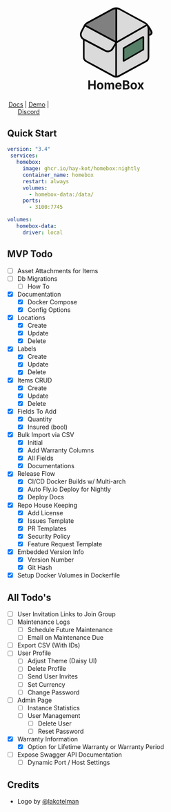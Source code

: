 <div align="center">
   <svg width="200" align="center" viewBox="0 0 10817 9730" xmlns="http://www.w3.org/2000/svg" xml:space="preserve" style="fill-rule:evenodd;clip-rule:evenodd;stroke-linecap:round;stroke-linejoin:round;stroke-miterlimit:5.42683">
      <path d="M9310.16 2560.9c245.302 249.894 419.711 539.916 565.373 845.231 47.039 98.872 36.229 215.514-28.2 304.05-64.391 88.536-172.099 134.676-280.631 120.28 0 .053-.039.053-.039.053" style="fill:gray;stroke:#000;stroke-width:206.41px"/>
      <path d="M5401.56 487.044c-127.958 6.227-254.855 40.77-370.992 103.628-765.271 414.225-2397.45 1297.68-3193.03 1728.32-137.966 74.669-250.327 183.605-328.791 313.046l3963.09 2122.43s-249.048 416.428-470.593 786.926c-189.24 316.445-592.833 429.831-919.198 258.219l-2699.36-1419.32v2215.59c0 226.273 128.751 435.33 337.755 548.466 764.649 413.885 2620.97 1418.66 3385.59 1832.51 209.018 113.137 466.496 113.137 675.514 0 764.623-413.857 2620.94-1418.63 3385.59-1832.51 208.989-113.136 337.743-322.193 337.743-548.466v-3513.48c0-318.684-174.59-611.722-454.853-763.409-795.543-430.632-2427.75-1314.09-3193.02-1728.32-141.693-76.684-299.364-111.227-455.442-103.628" style="fill:#dadada;stroke:#000;stroke-width:206.42px"/>
      <path d="M5471.83 4754.46V504.71c-127.958 6.226-325.127 23.1-441.264 85.958-765.271 414.225-2397.45 1297.68-3193.03 1728.32-137.966 74.669-250.327 183.605-328.791 313.046l3963.09 2122.43Z" style="fill:gray;stroke:#000;stroke-width:206.42px"/>
      <path d="m1459.34 2725.96-373.791 715.667c-177.166 339.292-46.417 758 292.375 936.167l4.75 2.5m0 0 2699.37 1419.29c326.374 171.625 729.916 58.25 919.165-258.208 221.542-370.5 470.583-786.917 470.583-786.917l-3963.04-2122.42-2.167 3.458-47.25 90.458" style="fill:#dadada;stroke:#000;stroke-width:206.42px"/>
      <path d="M5443.74 520.879v4149.79" style="fill:none;stroke:#000;stroke-width:153.5px"/>
      <path d="M8951.41 4102.72c0-41.65-22.221-80.136-58.291-100.961-36.069-20.825-80.51-20.825-116.58 0l-2439.92 1408.69c-36.07 20.825-58.29 59.311-58.29 100.961V7058c0 41.65 22.22 80.136 58.29 100.961 36.07 20.825 80.51 20.825 116.58 0l2439.92-1408.69c36.07-20.825 58.291-59.312 58.291-100.962v-1546.59Z" style="fill:#567f67"/>
      <path d="M8951.41 4102.72c0-41.65-22.221-80.136-58.291-100.961-36.069-20.825-80.51-20.825-116.58 0l-2439.92 1408.69c-36.07 20.825-58.29 59.311-58.29 100.961V7058c0 41.65 22.22 80.136 58.29 100.961 36.07 20.825 80.51 20.825 116.58 0l2439.92-1408.69c36.07-20.825 58.291-59.312 58.291-100.962v-1546.59ZM6463.98 5551.29v1387.06l2301.77-1328.92V4222.37L6463.98 5551.29Z"/>
      <path d="M5443.76 9041.74v-4278.4" style="fill:none;stroke:#000;stroke-width:206.44px;stroke-linejoin:miter"/>
      <path d="m5471.79 4773.86 3829.35-2188.22" style="fill:none;stroke:#000;stroke-width:206.43px;stroke-linejoin:miter"/>
   </svg>
</div>
<h1 align="center" style="margin-top: -10px"> HomeBox </h1>
<p align="center" style="width: 100;">
   <a href="https://hay-kot.github.io/homebox/">Docs</a>
   |
   <a href="https://homebox.fly.dev">Demo</a>
   |
   <a href="https://discord.gg/tuncmNrE4z">Discord</a>
</p>

## Quick Start

```yml
version: "3.4"
 services:
   homebox:
     image: ghcr.io/hay-kot/homebox:nightly
     container_name: homebox
     restart: always
     volumes:
       - homebox-data:/data/
     ports:
       - 3100:7745

volumes:
   homebox-data:
     driver: local
```

## MVP Todo

- [ ] Asset Attachments for Items
- [ ] Db Migrations
  - [ ] How To
- [x] Documentation
  - [x] Docker Compose
  - [x] Config Options
- [x] Locations
  - [x] Create
  - [x] Update
  - [x] Delete
- [x] Labels
  - [x] Create
  - [x] Update
  - [x] Delete
- [x] Items CRUD
  - [x] Create
  - [x] Update
  - [x] Delete
- [x] Fields To Add
  - [x] Quantity
  - [x] Insured (bool)
- [x] Bulk Import via CSV
  - [x] Initial
  - [x] Add Warranty Columns
  - [x] All Fields
  - [x] Documentations
- [x] Release Flow
  - [x] CI/CD Docker Builds w/ Multi-arch
  - [x] Auto Fly.io Deploy for Nightly
  - [x] Deploy Docs
- [x] Repo House Keeping
  - [x] Add License
  - [x] Issues Template
  - [x] PR Templates
  - [x] Security Policy
  - [x] Feature Request Template
- [x] Embedded Version Info
  - [x] Version Number
  - [x] Git Hash
- [x] Setup Docker Volumes in Dockerfile

## All Todo's

- [ ] User Invitation Links to Join Group
- [ ] Maintenance Logs
  - [ ] Schedule Future Maintenance
  - [ ] Email on Maintenance Due
- [ ] Export CSV (With IDs)
- [ ] User Profile
  - [ ] Adjust Theme (Daisy UI)
  - [ ] Delete Profile
  - [ ] Send User Invites
  - [ ] Set Currency
  - [ ] Change Password
- [ ] Admin Page
  - [ ] Instance Statistics
  - [ ] User Management
    - [ ] Delete User
    - [ ] Reset Password
- [x] Warranty Information
  - [x] Option for Lifetime Warranty or Warranty Period
- [ ] Expose Swagger API Documentation
  - [ ] Dynamic Port / Host Settings

## Credits

- Logo by [@lakotelman](https://github.com/lakotelman)
